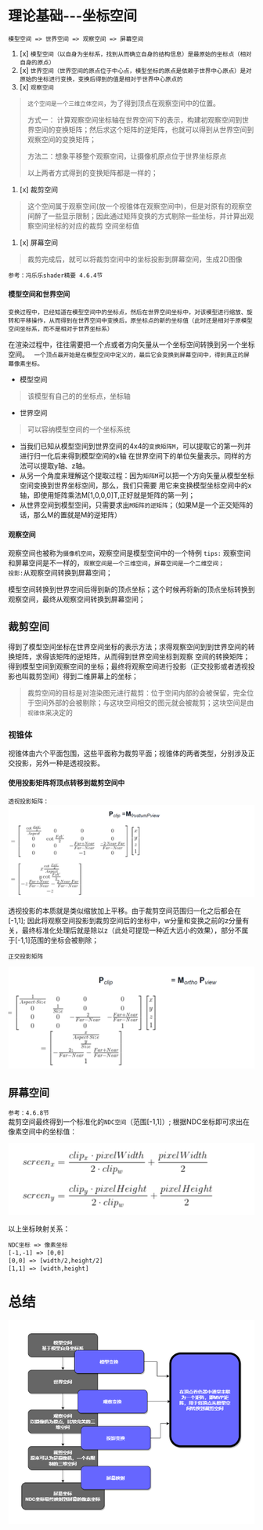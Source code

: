 # 理论基础---坐标空间
`模型空间 => 世界空间 => 观察空间 => 屏幕空间`    

1. [x] `模型空间（以自身为坐标系，找到从而确立自身的结构信息）是最原始的坐标点（相对自身的原点）`
2. [x] `世界空间（世界空间的原点位于中心点，模型坐标的原点是依赖于世界中心原点）是对原始的坐标进行变换，变换后得到的值是相对于世界中心原点的`
3. [x] `观察空间`
> `这个空间是一个三维立体空间`，为了得到顶点在观察空间中的位置。   
> 
> 方式一： 计算观察空间坐标轴在世界空间下的表示，构建初观察空间到世界空间的变换矩阵；然后求这个矩阵的逆矩阵，也就可以得到从世界空间到观察空间的变换矩阵；    
> 
> 方法二：想象平移整个观察空间，让摄像机原点位于世界坐标原点
> 
> 以上两者方式得到的变换矩阵都是一样的；
1. [x] 裁剪空间
> 这个空间属于观察空间(放一个视锥体在观察空间中)，但是对原有的观察空间醉了一些显示限制；因此通过矩阵变换的方式剔除一些坐标，并计算出观察空间坐标的对应的裁剪
> 空间坐标值
1. [x] 屏幕空间
> 裁剪完成后，就可以将裁剪空间中的坐标投影到屏幕空间，生成2D图像

`参考：冯乐乐shader精要 4.6.4节`     
#### 模型空间和世界空间
`变换过程中，已经知道在模型空间中的坐标点，然后在世界空间坐标中，对该模型进行缩放、旋转和平移操作，从而得到在世界空间中变换后，原坐标点的新的坐标值（此时还是相对于原模型空间坐标系，而不是相对于世界坐标系）`   


在渲染过程中，往往需要把一个点或者方向矢量从一个坐标空间转换到另一个坐标空间。   `
一个顶点最开始是在模型空间中定义的，最后它会变换到屏幕空间中，得到真正的屏幕像素坐标。`
- 模型空间
> 该模型有自己的的坐标点，坐标轴
- 世界空间
> 可以容纳模型空间的一个坐标系统

- 当我们已知从模型空间到世界空间的4x4的`变换矩阵M`，可以提取它的第一列并进行归一化后来得到模型空间的x轴
在世界空间下的单位矢量表示。同样的方法可以提取y轴、z轴。   
- 从另一个角度来理解这个提取过程：因为`矩阵M`可以把一个方向矢量从模型坐标空间变换到世界坐标空间，那么，我们只需要
用它来变换模型坐标空间中的x轴，即使用矩阵乘法M[1,0,0,0]T,正好就是矩阵的第一列；   
- 从世界空间到模型空间，只需要求出`M矩阵的逆矩阵`；（如果M是一个正交矩阵的话，那么M的置就是M的逆矩阵）


#### 观察空间
观察空间也被称为`摄像机空间`，观察空间是模型空间中的一个特例
`tips:` 观察空间和屏幕空间是不一样的，`观察空间是一个三维空间`，`屏幕空间是一个二维空间；`     
`投影:`从观察空间转换到屏幕空间；   

模型空间转换到世界空间后得到新的顶点坐标；这个时候再将新的顶点坐标转换到观察空间，最终从观察空间转换到屏幕空间；


## 裁剪空间
得到了模型空间坐标在世界空间坐标的表示方法；求得观察空间到到世界空间的转换矩阵，求得该矩阵的逆矩阵，从而得到世界空间坐标到观察
空间的转换矩阵；得到模型空间到观察空间的坐标；最终将观察空间进行投影（正交投影或者透视投影也叫裁剪空间）得到二维屏幕上的坐标；

> 裁剪空间的目标是对渲染图元进行裁剪：位于空间内部的会被保留，完全位于空间外部的会被剔除；与这块空间相交的图元就会被裁剪；这块空间是由`视锥体`来决定的

### 视锥体
视锥体由六个平面包围，这些平面称为裁剪平面；视锥体的两者类型，分别涉及正交投影，另外一种是透视投影。

####  使用投影矩阵将顶点转移到裁剪空间中
`透视投影矩阵：`
![img.png](img/img20.png)

透视投影的本质就是类似缩放加上平移。由于裁剪空间范围归一化之后都会在[-1,1];
因此将观察空间投影到裁剪空间后的坐标中，w分量和变换之前的z分量有关，最终标准化处理后就是除以z（此处可提现一种近大远小的效果），部分不属于[-1,1]范围的坐标会被剔除；

`正交投影矩阵 `

![img.png](img/img21.png)


## 屏幕空间
`参考：4.6.8节`  
裁剪空间最终得到一个标准化的`NDC空间`（范围[-1,1]）;
根据NDC坐标即可求出在像素空间中的坐标值：

![img.png](img/img22.png)

以上坐标映射关系：   
```text
NDC坐标 => 像素坐标   
[-1,-1] => [0,0]
[0,0] => [width/2,height/2]
[1,1] => [width,height]
```

# 总结
![](./img/未命名绘图.drawio22.png)